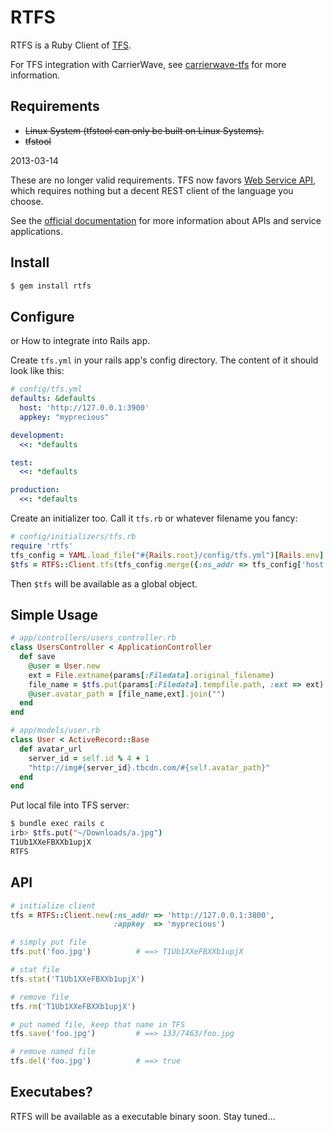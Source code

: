 RTFS
====

RTFS is a Ruby Client of [TFS](http://code.taobao.org/project/view/366/).

For TFS integration with CarrierWave, see
[carrierwave-tfs](http://github.com/huacnlee/carrierwave-tfs) for more
information.


Requirements
------------

* <del>Linux System (tfstool can only be built on Linux Systems).</del>
* <del>tfstool</del>

2013-03-14

These are no longer valid requirements. TFS now favors
[Web Service API](http://baike.corp.taobao.com/index.php/CS_RD/tfs/use_web_service),
which requires nothing but a decent REST client of the language you choose.

See the [official documentation](http://baike.corp.taobao.com/index.php/CS_RD/tfs)
for more information about APIs and service applications.


Install
-------

```bash
$ gem install rtfs
```

Configure
---------

or How to integrate into Rails app.

Create `tfs.yml` in your rails app's config directory. The content of it should
look like this:

```yaml
# config/tfs.yml
defaults: &defaults
  host: 'http://127.0.0.1:3900'
  appkey: "myprecious"

development:
  <<: *defaults

test:
  <<: *defaults

production:
  <<: *defaults
```

Create an initializer too. Call it `tfs.rb` or whatever filename you fancy:


```ruby
# config/initializers/tfs.rb
require 'rtfs'
tfs_config = YAML.load_file("#{Rails.root}/config/tfs.yml")[Rails.env]
$tfs = RTFS::Client.tfs(tfs_config.merge({:ns_addr => tfs_config['host']}))
```

Then `$tfs` will be available as a global object.


Simple Usage
------------

```ruby
# app/controllers/users_controller.rb
class UsersController < ApplicationController
  def save
    @user = User.new
    ext = File.extname(params[:Filedata].original_filename)
    file_name = $tfs.put(params[:Filedata].tempfile.path, :ext => ext)
    @user.avatar_path = [file_name,ext].join("")
  end
end

# app/models/user.rb
class User < ActiveRecord::Base
  def avatar_url
    server_id = self.id % 4 + 1
    "http://img#{server_id}.tbcdn.com/#{self.avatar_path}"
  end
end
```

Put local file into TFS server:

```bash
$ bundle exec rails c
irb> $tfs.put("~/Downloads/a.jpg")
T1Ub1XXeFBXXb1upjX
RTFS
```


API
---

```ruby
# initialize client
tfs = RTFS::Client.new(:ns_addr => 'http://127.0.0.1:3800',
                       :appkey  => 'myprecious')

# simply put file
tfs.put('foo.jpg')          # ==> T1Ub1XXeFBXXb1upjX

# stat file
tfs.stat('T1Ub1XXeFBXXb1upjX')

# remove file
tfs.rm('T1Ub1XXeFBXXb1upjX')

# put named file, keep that name in TFS
tfs.save('foo.jpg')         # ==> 133/7463/foo.jpg

# remove named file
tfs.del('foo.jpg')          # ==> true
```


Executabes?
-----------

RTFS will be available as a executable binary soon. Stay tuned...